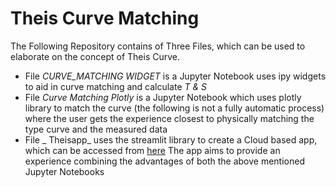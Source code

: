 # Theis Curve Matching

The Following Repository contains of Three Files, which can be used to elaborate on the concept of Theis Curve. 

- File _CURVE_MATCHING WIDGET_ is a Jupyter Notebook  uses ipy widgets to aid in curve matching and calculate _T & S_
- File _Curve Matching Plotly_ is a Jupyter Notebook which uses plotly library to match  the curve (the following is not a fully automatic process) where the user gets the experience closest to physically matching the type curve and the measured data 
- File _ Theisapp_ uses the streamlit library to create a Cloud based app, which can be accessed from [here](https://inux-project-theis-curve-matching-theisapp-pjiigc.streamlit.app/) The app aims to provide an experience combining the advantages of both the above mentioned Jupyter Notebooks
